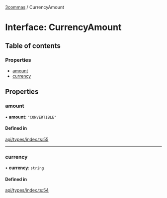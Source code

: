 [3commas](../README.md) / CurrencyAmount

# Interface: CurrencyAmount

## Table of contents

### Properties

- [amount](CurrencyAmount.md#amount)
- [currency](CurrencyAmount.md#currency)

## Properties

### amount

• **amount**: `"CONVERTIBLE"`

#### Defined in

[api/types/index.ts:55](https://github.com/ozum/3commas/blob/b88be19/src/api/types/index.ts#L55)

---

### currency

• **currency**: `string`

#### Defined in

[api/types/index.ts:54](https://github.com/ozum/3commas/blob/b88be19/src/api/types/index.ts#L54)
